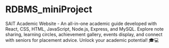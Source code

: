 # RDBMS_miniProject
SAIT Academic Website - An all-in-one academic guide developed with React, CSS, HTML, JavaScript, Node.js, Express, and MySQL. Explore note sharing, learning circles, achievement gallery, events display, and connect with seniors for placement advice. Unlock your academic potential! 🎓💻
